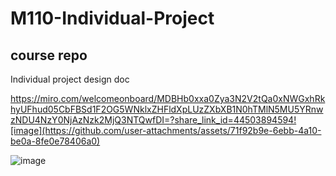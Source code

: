 # M110-Individual-Project
course repo
---------------
Individual project design doc

https://miro.com/welcomeonboard/MDBHb0xxa0Zya3N2V2tQa0xNWGxhRkhyUFhud05CbFBSd1F2OG5WNklxZHFldXpLUzZXbXB1N0hTMlN5MU5YRnwzNDU4NzY0NjAzNzk2MjQ3NTQwfDI=?share_link_id=44503894594![image](https://github.com/user-attachments/assets/71f92b9e-6ebb-4a10-be0a-8fe0e78406a0)

![image](https://github.com/user-attachments/assets/f4c50b12-d4bb-419f-bfcf-4b36fcc8c8a0)
